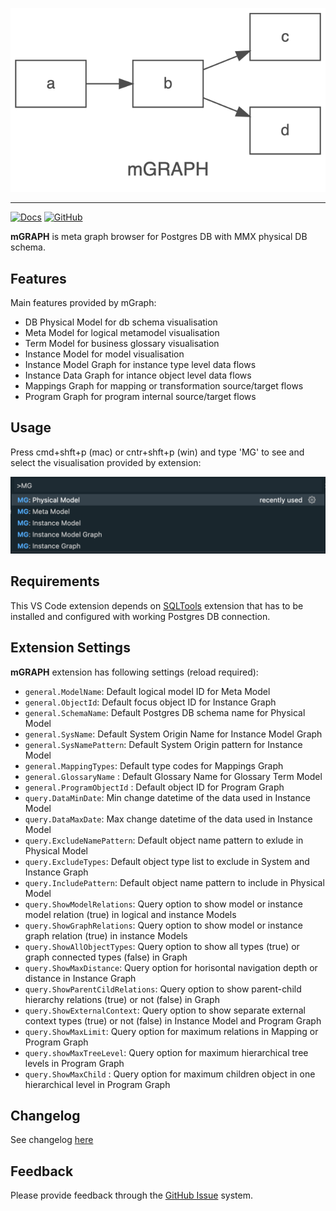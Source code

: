 <!-- HEADER -->
<p style='text-align: center;'>
  <img src="https://raw.githubusercontent.com/ktomingas/vscode-mgraph/main/media/mgraph.png" />
</p>
<hr/>

<p style='text-align: center;'>

[![Docs](https://img.shields.io/badge/docs-here-blueviolet?style=for-the-badge)](https://raw.githubusercontent.com/ktomingas/vscode-mgraph/main/README.md)
[![GitHub](https://img.shields.io/github/license/mtxr/vscode-sqltools?style=for-the-badge)](hhttps://raw.githubusercontent.com/ktomingas/vscode-mgraph/main/LICENSE.md)

</p>

**mGRAPH** is meta graph browser for Postgres DB with MMX physical DB schema.

## Features

Main features provided by mGraph:
- DB Physical Model for db schema visualisation
- Meta Model for logical metamodel visualisation
- Term Model for business glossary visualisation
- Instance Model for model visualisation
- Instance Model Graph for instance type level data flows
- Instance Data Graph for intance object level data flows
- Mappings Graph for mapping or transformation source/target flows
- Program Graph for program internal source/target flows

## Usage
Press cmd+shft+p (mac) or cntr+shft+p (win) and type 'MG' to see and select the visualisation provided by extension: 
<!-- \!\[Graph\]\(media/usage1.png\) -->
<img src="https://raw.githubusercontent.com/ktomingas/vscode-mgraph/main/media/usage1.png" />

## Requirements

This VS Code extension depends on [SQLTools](https://marketplace.visualstudio.com/items?itemName=mtxr.sqltools) extension that has to be installed and configured with working Postgres DB connection.

## Extension Settings

**mGRAPH** extension has following settings (reload required):
* `general.ModelName`: Default logical model ID for Meta Model
* `general.ObjectId`: Default focus object ID for Instance Graph
* `general.SchemaName`: Default Postgres DB schema name for Physical Model
* `general.SysName`: Default System Origin Name for Instance Model Graph
* `general.SysNamePattern`: Default System Origin pattern for Instance Model
* `general.MappingTypes`: Default type codes for Mappings Graph
* `general.GlossaryName` : Default Glossary Name for Glossary Term Model
* `general.ProgramObjectId` : Default object ID for Program Graph
* `query.DataMinDate`: Min change datetime of the data used in Instance Model
* `query.DataMaxDate`: Max change datetime of the data used in Instance Model
* `query.ExcludeNamePattern`: Default object name pattern to exlude in Physical Model
* `query.ExcludeTypes`: Default object type list to exclude in System and Instance Graph
* `query.IncludePattern`: Default object name pattern to include in Physical Model
* `query.ShowModelRelations`: Query option to show model or instance model relation (true) in logical and instance Models
* `query.ShowGraphRelations`: Query option to show model or instance graph relation (true) in instance Models
* `query.ShowAllObjectTypes`: Query option to show all types (true) or graph connected types (false) in Graph
* `query.ShowMaxDistance`: Query option for horisontal navigation depth or distance in Instance Graph
* `query.ShowParentCildRelations`: Query option to show parent-child hierarchy relations (true) or not (false) in Graph
* `query.ShowExternalContext`: Query option to show separate external context types (true) or not (false) in Instance Model and Program Graph
* `query.ShowMaxLimit`: Query option for maximum relations in Mapping or Program Graph
* `query.showMaxTreeLevel`: Query option for maximum hierarchical tree levels in Program Graph
* `query.ShowMaxChild` : Query option for maximum children object in one hierarchical level in Program Graph

## Changelog

See changelog [here](https://raw.githubusercontent.com/ktomingas/vscode-mgraph/main/CHANGELOG.md)

## Feedback

Please provide feedback through the [GitHub Issue](https://github.com/ktomingas/vscode-mgraph/issues) system.
